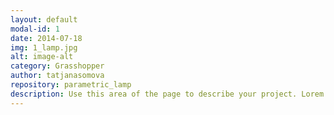 ```yaml
---
layout: default
modal-id: 1
date: 2014-07-18
img: 1_lamp.jpg
alt: image-alt
category: Grasshopper
author: tatjanasomova
repository: parametric_lamp
description: Use this area of the page to describe your project. Lorem ipsum dolor sit amet, consectetur adipisicing elit. Mollitia neque assumenda ipsam nihil, molestias magnam, recusandae quos quis inventore quisquam velit asperiores, vitae? Reprehenderit soluta, eos quod consequuntur itaque. Nam.
---
```

